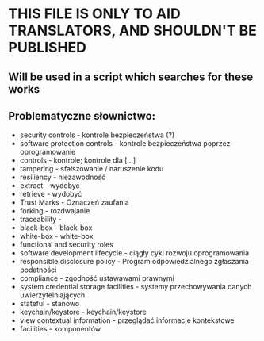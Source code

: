# THIS FILE IS ONLY TO AID TRANSLATORS, AND SHOULDN'T BE PUBLISHED
## Will be used in a script which searches for these works

## Problematyczne słownictwo:
- security controls - kontrole bezpieczeństwa (?)
- software protection controls - kontrole bezpieczeństwa poprzez oprogramowanie
- controls - kontrole; kontrole dla [...]
- tampering - sfałszowanie / naruszenie kodu
- resiliency - niezawodność
- extract - wydobyć
- retrieve - wydobyć
- Trust Marks - Oznaczeń zaufania
- forking - rozdwajanie
- traceability -
- black-box - black-box
- white-box - white-box
- functional and security roles
- software development lifecycle - ciągły cykl rozwoju oprogramowania
- responsible disclosure policy - Program odpowiedzialnego zgłaszania podatności
- compliance - zgodność ustawawami prawnymi
- system credential storage facilities - systemy przechowywania danych uwierzytelniających.
- stateful - stanowo
- keychain/keystore - keychain/keystore
- view contextual information - przeglądać informacje kontekstowe
- facilities - komponentów
